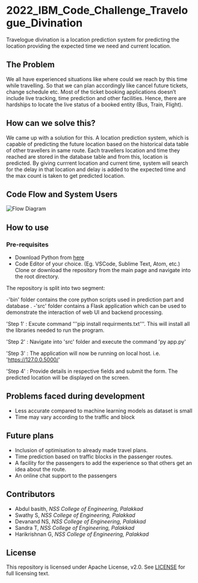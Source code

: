 # 2022_IBM_Code_Challenge_Travelogue_Divination
Travelogue divination is a location prediction system for predicting the location providing the expected time we need and current location.

## The Problem

We all have experienced situations like where could we reach by this time while travelling. So that we can plan accordingly like cancel future tickets,  change schedule etc. Most of the ticket booking applications doesn’t include live tracking, time prediction and other facilities. Hence, there are hardships to locate the live status of a booked entity (Bus, Train, Flight).

## How can we solve this?

We came up with a solution for this. A location prediction system, which is capable of predicting the future location based on the historical data table of other travellers in same route. Each travellers location and time they reached are stored in the database table and from this, location is predicted. By giving currrent location and current time, system will  search for the delay in that location and delay is added to the expected time and the max count is taken to get predicted location.

## Code Flow and System Users

![Flow Diagram](https://github.com/abasith99/2022_IBM_Code_Challenge_Travelogue/blob/main/images/Architecture%20diagram.jpg)
## How to use

### Pre-requisites
- Download Python from [here](https://www.python.org/downloads/)
- Code Editor of your choice. (Eg. VSCode, Sublime Text, Atom, etc.)
Clone or download the repository from the main page and navigate into the root directory.

The repository is split into two segment:

-'bin' folder contains the core python scripts used in prediction part and database .
-'src' folder contains a Flask application which can be used to demonstrate the interaction of web UI and backend processing.

'Step 1' : Excute command '''pip install requirments.txt'''. This will install all the libraries needed to run the program.

'Step 2' : Navigate into 'src' folder and execute the command 'py app.py'

'Step 3' : The application will now be running on local host. i.e. 'https://127.0.0.5000/'

'Step 4' : Provide details in respective fields and submit the form. The predicted location will be displayed on the screen.

## Problems faced during development

- Less accurate compared to  machine learning models as dataset is small 
- Time may vary according to the traffic and block

## Future plans

- Inclusion of optimisation to already made travel plans.
- Time prediction based on traffic blocks in the passenger routes.
- A facility for the passengers to add the experience so that others get an idea about the route.
- An online chat support to the passengers

## Contributors

- Abdul basith, *NSS College of Engineering, Palakkad*
- Swathy S, *NSS College of Engineering, Palakkad*
- Devanand NS, *NSS College of Engineering, Palakkad*
- Sandra T, *NSS College of Engineering, Palakkad*
- Harikrishnan G, *NSS College of Engineering, Palakkad*

## License

This repository is licensed under Apache License, v2.0. See [LICENSE]() for full licensing text.
